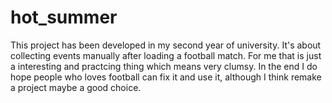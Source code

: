 # hot_summer

This project has been developed in my second year of university. It's about collecting events manually after loading a football match. For me that is just a interesting and practcing thing which means very clumsy. In the end I do hope people who loves football can fix it and use it, although I think remake a project maybe a good choice.
